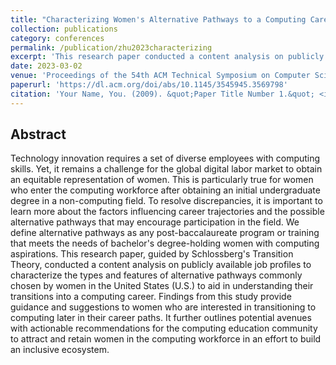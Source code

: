 ```yaml
---
title: "Characterizing Women's Alternative Pathways to a Computing Career Using Content Analysis"
collection: publications
category: conferences
permalink: /publication/zhu2023characterizing
excerpt: 'This research paper conducted a content analysis on publicly available job profiles to characterize the types and features of alternative pathways commonly chosen by women in the U.S.'
date: 2023-03-02
venue: 'Proceedings of the 54th ACM Technical Symposium on Computer Science Education V. 1'
paperurl: 'https://dl.acm.org/doi/abs/10.1145/3545945.3569798'
citation: 'Your Name, You. (2009). &quot;Paper Title Number 1.&quot; <i>Journal 1</i>. 1(1).'
---
```



Abstract
---
Technology innovation requires a set of diverse employees with computing skills. Yet, it remains a challenge for the global digital labor market to obtain an equitable representation of women. This is particularly true for women who enter the computing workforce after obtaining an initial undergraduate degree in a non-computing field. To resolve discrepancies, it is important to learn more about the factors influencing career trajectories and the possible alternative pathways that may encourage participation in the field. We define alternative pathways as any post-baccalaureate program or training that meets the needs of bachelor's degree-holding women with computing aspirations. This research paper, guided by Schlossberg's Transition Theory, conducted a content analysis on publicly available job profiles to characterize the types and features of alternative pathways commonly chosen by women in the United States (U.S.) to aid in understanding their transitions into a computing career. Findings from this study provide guidance and suggestions to women who are interested in transitioning to computing later in their career paths. It further outlines potential avenues with actionable recommendations for the computing education community to attract and retain women in the computing workforce in an effort to build an inclusive ecosystem.
